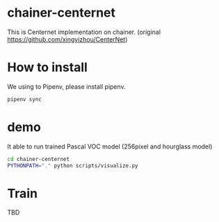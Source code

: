 # chainer-centernet

This is Centernet implementation on chainer. (original https://github.com/xingyizhou/CenterNet)

# How to install

We using to Pipenv, please install pipenv.

```sh
pipenv sync
```

# demo

It able to run trained Pascal VOC model (256pixel and hourglass model)

```sh
cd chainer-centernet
PYTHONPATH="." python scripts/visualize.py
```

# Train

TBD
